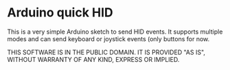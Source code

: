 
# Arduino quick HID

This is a very simple Arduino sketch to send HID events. It supports multiple
modes and can send keyboard or joystick events (only buttons for now.

THIS SOFTWARE IS IN THE PUBLIC DOMAIN.
IT IS PROVIDED "AS IS", WITHOUT WARRANTY OF ANY KIND, EXPRESS OR IMPLIED.

